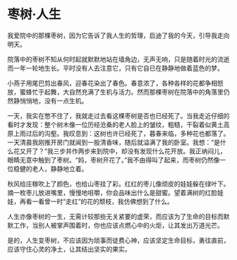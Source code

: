 # 枣树·人生

我爱院中的那棵枣树，因为它告诉了我人生的哲理，启迪了我的今天，引导我走向明天。 

 院落中的枣树不知从何时起就默默地站在墙角边，无声无响，只是随着时光的流逝而一年一轮地生长。平时没有人去注意它，只有它自已在静静地做着蓝色的梦。 

 小燕子用尾巴剪出春风，迎春花染出了春色。春意浓了，各种各样的花都争相怒放，蜜蜂忙于起舞，大自然充满了生机与活力。然而那棵枣树在院落中的角落里仍然静悄悄地，没有一点生机。 

 一天，我实在憋不住了，我就走过去看这棵枣树是否也已经死了。当我走近仔细的看时才发现：整个树木像一位历经沧桑的老人脸上的皱纹，粗糙，干裂着似黄土高原上雨过后的沟壑。我叹息到：这树也许已经死了，暮春来临，多种花也都落了。一天清晨我刚推开房门就闻到一股清香味，随后就溢满了我的卧室。我想：“是什么花又开了？”我三步并作两步来到院中，却没有发现什么花开放。我正纳闷儿，眼睛无意中触到了枣树。“妈，枣树开花了。”我不由得叫了起来，而枣树仍然像一位稳健的老人，静静地立着。 

 秋风给庄稼吹上了颜色，也给山枣挂了彩。红红的枣儿像顽皮的娃娃躲在绿叶下。摘一枚枣儿放进嘴里，慢慢地咀嚼，你会品味出什么是甜蜜。望着满树的红脸娃娃，再看一看曾一时“走红”的花的颓枝，我仿佛想到了什么。 

 人生亦像枣树的一生，无需计较那些无关紧要的虚荣，而应该为了生命的目标而默默工作，当别人被掌声围着时，你也应该点燃心中的火炬，让其发出万道光芒。 

 是的，人生变枣树，不应该因为琐事而徒费心神，应该坚定生命目标，勇往直前，应该守住心灵的净土，让其结出坚实的果实。
  